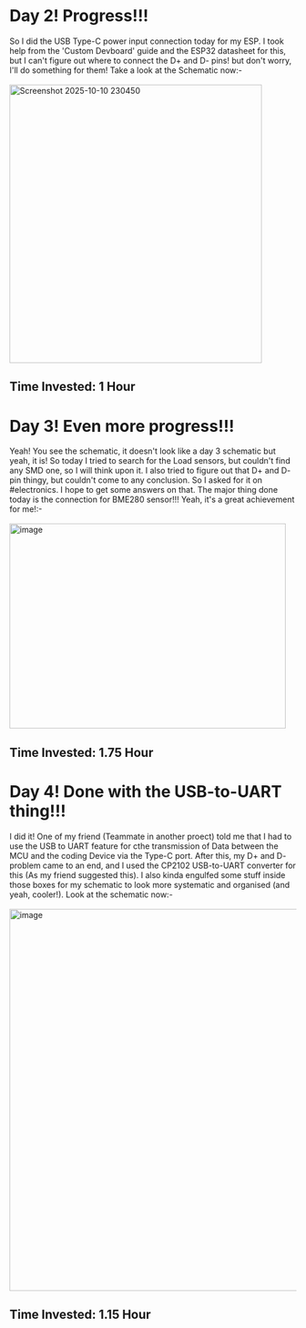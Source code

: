 # Day 2! Progress!!!
So I did the USB Type-C power input connection today for my ESP. I took help from the 'Custom Devboard' guide and the ESP32 datasheet for this, but I can't figure out where to connect the D+ and D- pins! but don't worry, I'll do something for them! Take a  look at the Schematic now:-
<br>
<br>
<img width="443" height="489" alt="Screenshot 2025-10-10 230450" src="https://github.com/user-attachments/assets/8b96ff99-7b46-460a-ba37-17d747164271" />
<br>
<h2>Time Invested: 1 Hour</h2>


# Day 3! Even more progress!!!
Yeah! You see the schematic, it doesn't look like a day 3 schematic but yeah, it is! So today I tried to search for the Load sensors, but couldn't find any SMD one, so I will think upon it. I also tried to figure out that D+ and D- pin thingy, but couldn't come to any conclusion. So I asked for it on #electronics. I hope to get some answers on that. The major thing done today is the connection for BME280 sensor!!! Yeah, it's a great achievement for me!:-
<br>
<br>
<img width="485" height="360" alt="image" src="https://github.com/user-attachments/assets/9307e809-955a-479b-8f72-1a01d4d11f8d" />
<br>
<h2>Time Invested: 1.75 Hour</h2>


# Day 4! Done with the USB-to-UART thing!!!
I did it! One of my friend (Teammate in another proect) told me that I had to use the USB to UART feature for cthe transmission of Data between the MCU and the coding Device via the Type-C port. After this, my D+ and D- problem came to an end, and I used the CP2102 USB-to-UART converter for this (As my friend suggested this). I also kinda engulfed some stuff inside those boxes for my schematic to look more systematic and organised (and yeah, cooler!). Look at the schematic now:-
<br>
<br>
<img width="782" height="671" alt="image" src="https://github.com/user-attachments/assets/a826398f-7655-4df7-a6cd-6a742e65eda4" />
<br>
<h2>Time Invested: 1.15 Hour</h2>
